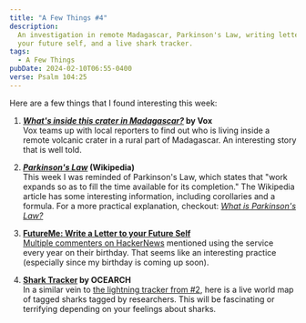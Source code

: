 ```yaml
---
title: "A Few Things #4"
description:
  An investigation in remote Madagascar, Parkinson's Law, writing letters to
  your future self, and a live shark tracker.
tags:
  - A Few Things
pubDate: 2024-02-10T06:55-0400
verse: Psalm 104:25
---
```


Here are a few things that I found interesting this week:

1. **[_What's inside this crater in Madagascar?_](https://www.youtube.com/watch?v=h42QVfrUVFw)
   by Vox**<br/>Vox teams up with local reporters to find out who is living
   inside a remote volcanic crater in a rural part of Madagascar. An interesting
   story that is well told.

2. **[_Parkinson's Law_](https://en.wikipedia.org/wiki/Parkinson%27s_law)
   (Wikipedia)**<br/>This week I was reminded of Parkinson's Law, which states
   that "work expands so as to fill the time available for its completion." The
   Wikipedia article has some interesting information, including corollaries and
   a formula. For a more practical explanation, checkout:
   [_What is Parkinson's Law?_](https://www.verywellmind.com/what-is-parkinsons-law-6674423)

3. **[FutureMe: Write a Letter to your Future Self](https://www.futureme.org/)**<br/>[Multiple commenters on HackerNews](https://news.ycombinator.com/item?id=39274004)
   mentioned using the service every year on their birthday. That seems like an
   interesting practice (especially since my birthday is coming up soon).

4. **[Shark Tracker](https://www.ocearch.org/tracker/) by OCEARCH**<br/>In a
   similar vein to [the lightning tracker from #2](/articles/a-few-things-2),
   here is a live world map of tagged sharks tagged by researchers. This will be
   fascinating or terrifying depending on your feelings about sharks.
